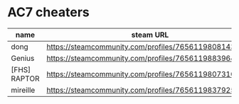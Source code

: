 # AC7 cheaters

| name | steam URL |
| ------ | ------|
| dong | https://steamcommunity.com/profiles/76561198081430238 |
| Genius | https://steamcommunity.com/profiles/76561198839646162 |
| [FHS] RAPTOR | https://steamcommunity.com/profiles/76561198073103373 |
| mireille | https://steamcommunity.com/profiles/76561198379251619 |
